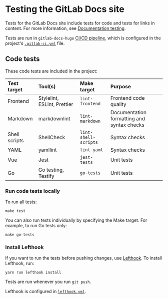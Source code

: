 # Testing the GitLab Docs site

Tests for the GitLab Docs site include tests for code and tests for links in content. For more information, see
[Documentation testing](https://docs.gitlab.com/ee/development/documentation/testing/).

Tests are run in `gitlab-docs-hugo`
[CI/CD pipeline](https://gitlab.com/gitlab-org/technical-writing-group/gitlab-docs-hugo/-/pipelines), which is
configured in the project's [`.gitlab-ci.yml`](../.gitlab-ci.yml) file.

## Code tests

These code tests are included in the project:

| Test target   | Tool(s)                     | Make target          | Purpose                                    |
|:--------------|:----------------------------|:---------------------|:-------------------------------------------|
| Frontend      | Stylelint, ESLint, Prettier | `lint-frontend`      | Frontend code quality                      |
| Markdown      | markdownlint                | `lint-markdown`      | Documentation formatting and syntax checks |
| Shell scripts | ShellCheck                  | `lint-shell-scripts` | Syntax checks                              |
| YAML          | yamllint                    | `lint-yaml`          | Syntax checks                              |
| Vue           | Jest                        | `jest-tests`         | Unit tests                                 |
| Go            | Go testing, Testify         | `go-tests`           | Unit tests                                 |

### Run code tests locally

To run all tests:

```shell
make test
```

You can also run tests individually by specifying the Make target. For example, to run Go tests only:

```shell
make go-tests
```

### Install Lefthook

If you want to run the tests before pushing changes, use [Lefthook](https://github.com/evilmartians/lefthook#readme).
To install Lefthook, run:

```shell
yarn run lefthook install
```

Tests are run whenever you run `git push`.

Lefthook is configured in [`lefthook.yml`](../lefthook.yml).
